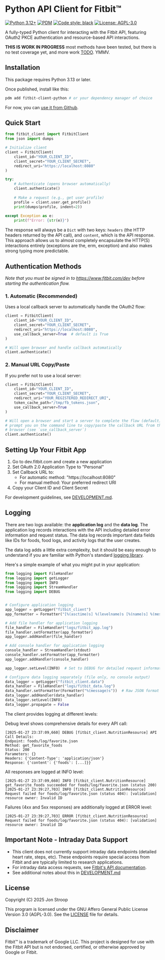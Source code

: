 # Python API Client for Fitbit™

[![Python 3.12+](https://img.shields.io/badge/python-3.12+-blue.svg)](https://www.python.org/downloads/)
[![PDM](https://img.shields.io/badge/pdm-managed-blueviolet)](https://pdm.fming.dev)
[![Code style: black](https://img.shields.io/badge/code%20style-black-000000.svg)](https://github.com/psf/black)
[![License: AGPL-3.0](https://img.shields.io/badge/License-AGPL%203.0-blue.svg)](https://www.gnu.org/licenses/agpl-3.0)

A fully-typed Python client for interacting with the Fitbit API, featuring
OAuth2 PKCE authentication and resource-based API interactions.

**THIS IS WORK IN PROGRESS** most methods have been tested, but there is no test
coverage yet, and more work [TODO](TODO.md). YMMV.

## Installation

This package requires Python 3.13 or later.

Once published, install like this:

```bash
pdm add fitbit-client-python # or your dependency manager of choice
```

For now, you can
[use it from Github](https://pdm-project.org/latest/usage/dependency/#vcs-dependencies).

## Quick Start

```python
from fitbit_client import FitbitClient
from json import dumps

# Initialize client
client = FitbitClient(
    client_id="YOUR_CLIENT_ID",
    client_secret="YOUR_CLIENT_SECRET",
    redirect_uri="https://localhost:8080"
)

try:
    # Authenticate (opens browser automatically)
    client.authenticate()
    
    # Make a request (e.g., get user profile)
    profile = client.user.get_profile()
    print(dumps(profile, indent=2))
    
except Exception as e:
    print(f"Error: {str(e)}")
```

The response will always be a `Dict` with two keys: `headers` (the HTTP headers
returned by the API call), and `content`, which is the API response. This
approach allows us to almost completely encapsulate the HTTP(S) interactions
entirely (exceptions are the, erm, exception) and also makes strong typing more
predictable.

## Authentication Methods

_Note that you must be signed in to https://www.fitbit.com/dev before starting
the authentication flow._

### 1. Automatic (Recommended)

Uses a local callback server to automatically handle the OAuth2 flow:

```python
client = FitbitClient(
    client_id="YOUR_CLIENT_ID",
    client_secret="YOUR_CLIENT_SECRET",
    redirect_uri="https://localhost:8080",
    use_callback_server=True  # default is True
)

# Will open browser and handle callback automatically
client.authenticate()
```

### 2. Manual URL Copy/Paste

If you prefer not to use a local server:

```python
client = FitbitClient(
    client_id="YOUR_CLIENT_ID",
    client_secret="YOUR_CLIENT_SECRET",
    redirect_uri="YOUR_REGISTERED_REDIRECT_URI",
    token_cache_path="/tmp/fb_tokens.json",
    use_callback_server=True
)

# Will open a browser and start a server to complete the flow (default), or 
# prompt you on the command line to copy/paste the callback URL from the 
# browser (see `use_callback_server`)
client.authenticate()
```

## Setting Up Your Fitbit App

1. Go to dev.fitbit.com and create a new application
2. Set OAuth 2.0 Application Type to "Personal"
3. Set Callback URL to:
   - For automatic method: "https://localhost:8080"
   - For manual method: Your preferred redirect URI
4. Copy your Client ID and Client Secret

For development guidelines, see [DEVELOPMENT.md](DEVELOPMENT.md).

## Logging

There are two logs available: the **application log** and the **data log**. The
application log records interactions with the API including detailed error
information and request status. The data log records important data fields like
IDs for foods, food logs, and activity logs that the user creates.

The data log adds a little extra complexity, but it should be easy enough to
understand if you are familiar with Python's standard
[logging library](https://docs.python.org/3/library/logging.html#).

Here's a simple example of what you might put in your application:

```python
from logging import FileHandler
from logging import getLogger
from logging import INFO
from logging import StreamHandler
from logging import DEBUG


# Configure application logging
app_logger = getLogger("fitbit_client")
app_formatter = Formatter("[%(asctime)s] %(levelname)s [%(name)s] %(message)s")

# Add file handler for application logging
file_handler = FileHandler("logs/fitbit_app.log")
file_handler.setFormatter(app_formatter)
app_logger.addHandler(file_handler)

# Add console handler for application logging
console_handler = StreamHandler(stdout)
console_handler.setFormatter(app_formatter)
app_logger.addHandler(console_handler)

app_logger.setLevel(INFO)  # Set to DEBUG for detailed request information

# Configure data logging separately (file only, no console output)
data_logger = getLogger("fitbit_client.data") 
data_handler = FileHandler("logs/fitbit_data.log")
data_handler.setFormatter(Formatter("%(message)s"))  # Raw JSON format
data_logger.addHandler(data_handler)
data_logger.setLevel(INFO)
data_logger.propagate = False
```

The client provides logging at different levels:

Debug level shows comprehensive details for every API call:

```
[2025-01-27 23:37:09,660] DEBUG [fitbit_client.NutritionResource] API Call Details:
Endpoint: foods/log/favorite.json
Method: get_favorite_foods
Status: 200
Parameters: {}
Headers: {'Content-Type': 'application/json'}
Response: {'content': {'foods': [...]}}
```

All responses are logged at INFO level:

```
[2025-01-27 23:37:09,660] INFO [fitbit_client.NutritionResource] get_favorite_foods succeeded for foods/log/favorite.json (status 200)
[2025-01-27 23:39:27,703] INFO [fitbit_client.NutritionResource] Request failed for foods/log/favorite.json (status 404): [validation] resource owner: Invalid ID
```

Failures (4xx and 5xx responses) are additionally logged at ERROR level:

```
[2025-01-27 23:39:27,703] ERROR [fitbit_client.NutritionResource] Request failed for foods/log/favorite.json (status 404): [validation] resource owner: Invalid ID
```

## Important Note - Intraday Data Support

- This client does not currently support intraday data endpoints (detailed heart
  rate, steps, etc). These endpoints require special access from Fitbit and are
  typically limited to research applications.
- For intraday data access requests, see
  [Fitbit's API documentation](https://dev.fitbit.com/build/reference/web-api/intraday/).
- See additional notes about this in [DEVELOPMENT.md](DEVELOPMENT.md)

## License

Copyright (C) 2025 Jon Stroop

This program is licensed under the GNU Affero General Public License Version 3.0
(AGPL-3.0). See the [LICENSE](LICENSE) file for details.

## Disclaimer

Fitbit™ is a trademark of Google LLC. This project is designed for use with the
Fitbit API but is not endorsed, certified, or otherwise approved by Google or
Fitbit.

